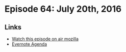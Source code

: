 # Episode 64: July 20th, 2016

## Links
* [Watch this episode on air mozilla](https://air.mozilla.org/the-joy-of-coding-episode-64/)
* [Evernote Agenda](https://www.evernote.com/l/AbLdfA7FRtJAAL7228_-YKAnbdH_Run7DQo)
